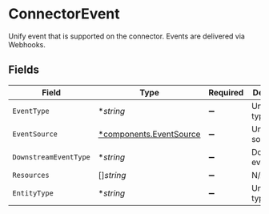 # ConnectorEvent

Unify event that is supported on the connector. Events are delivered via Webhooks.


## Fields

| Field                                                             | Type                                                              | Required                                                          | Description                                                       | Example                                                           |
| ----------------------------------------------------------------- | ----------------------------------------------------------------- | ----------------------------------------------------------------- | ----------------------------------------------------------------- | ----------------------------------------------------------------- |
| `EventType`                                                       | **string*                                                         | :heavy_minus_sign:                                                | Unify event type                                                  | employee.created                                                  |
| `EventSource`                                                     | [*components.EventSource](../../models/components/eventsource.md) | :heavy_minus_sign:                                                | Unify event source                                                | native                                                            |
| `DownstreamEventType`                                             | **string*                                                         | :heavy_minus_sign:                                                | Downstream event type                                             | person_created                                                    |
| `Resources`                                                       | []*string*                                                        | :heavy_minus_sign:                                                | N/A                                                               |                                                                   |
| `EntityType`                                                      | **string*                                                         | :heavy_minus_sign:                                                | Unify entity type                                                 | employee                                                          |